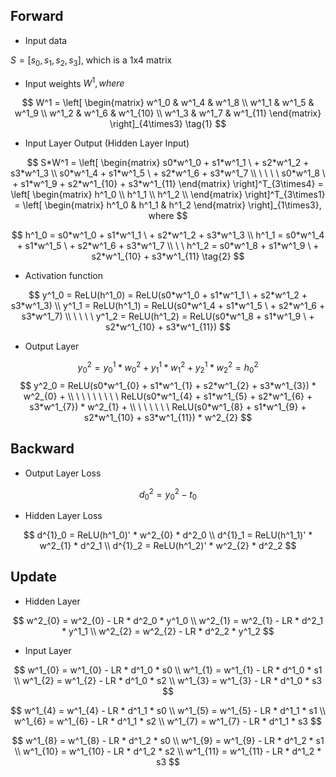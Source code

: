 ## Forward
* Input data 

$S = [s_0,s_1,s_2,s_3]$, which is a 1x4 matrix

* Input weights $W^1, where$

$$ W^1 = 
\left[ \begin{matrix}
w^1_0 & w^1_4 & w^1_8    \\
w^1_1 & w^1_5 & w^1_9    \\
w^1_2 & w^1_6 & w^1_{10} \\
w^1_3 & w^1_7 & w^1_{11}
\end{matrix} \right]_{4\times3} \tag{1} $$

* Input Layer Output (Hidden Layer Input)

$$ S*W^1 = 
\left[ \begin{matrix}
        s0*w^1_0 + s1*w^1_1 \ + s2*w^1_2 + s3*w^1_3   \\  
        s0*w^1_4 + s1*w^1_5 \ + s2*w^1_6 + s3*w^1_7   \\
\ \ \ \ s0*w^1_8   \ + s1*w^1_9 + s2*w^1_{10} + s3*w^1_{11}  \end{matrix} \right]^T_{3\times4} = 
    \left[ \begin{matrix} 
    h^1_0 \\
    h^1_1 \\ 
    h^1_2 \\
    \end{matrix} \right]^T_{3\times1} = 
        \left[ \begin{matrix} 
        h^1_0 & h^1_1 & h^1_2
        \end{matrix} \right]_{1\times3}, where $$

$$  h^1_0 = s0*w^1_0 + s1*w^1_1 \ + s2*w^1_2 + s3*w^1_3 \\
    h^1_1 = s0*w^1_4 + s1*w^1_5 \ + s2*w^1_6 + s3*w^1_7 \\
\ \ h^1_2 = s0*w^1_8 + s1*w^1_9 \ + s2*w^1_{10} + s3*w^1_{11} \tag{2} $$

* Activation function

$$      y^1_0 = ReLU(h^1_0) = ReLU(s0*w^1_0 + s1*w^1_1 \ + s2*w^1_2 + s3*w^1_3) \\
        y^1_1 = ReLU(h^1_1) = ReLU(s0*w^1_4 + s1*w^1_5 \ + s2*w^1_6 + s3*w^1_7)  \\
\ \ \ \ y^1_2 = ReLU(h^1_2) = ReLU(s0*w^1_8 + s1*w^1_9 \ + s2*w^1_{10} + s3*w^1_{11}) $$

* Output Layer

$$ y^2_0 = y^1_0*w^2_{0} + y^1_1*w^2_{1} + y^1_2*w^2_{2} = h^2_0 $$
$$ y^2_0 = ReLU(s0*w^1_{0} + s1*w^1_{1} + s2*w^1_{2}  + s3*w^1_{3})  * w^2_{0} +  \\
\ \ \ \ \ \ \ \ ReLU(s0*w^1_{4} + s1*w^1_{5} + s2*w^1_{6}  + s3*w^1_{7})  * w^2_{1} +  \\
\ \ \ \ \ \ ReLU(s0*w^1_{8} + s1*w^1_{9} + s2*w^1_{10} + s3*w^1_{11}) * w^2_{2} $$

## Backward
* Output Layer Loss

$$  d^2_0 = y^2_0 - t_0 $$

* Hidden Layer Loss

$$  d^{1}_0 = ReLU(h^1_0)' * w^2_{0} * d^2_0 \\
    d^{1}_1 = ReLU(h^1_1)' * w^2_{1} * d^2_1 \\
    d^{1}_2 = ReLU(h^1_2)' * w^2_{2} * d^2_2 $$

## Update
* Hidden Layer

$$  w^2_{0} = w^2_{0} - LR * d^2_0 * y^1_0 \\
    w^2_{1} = w^2_{1} - LR * d^2_1 * y^1_1 \\
    w^2_{2} = w^2_{2} - LR * d^2_2 * y^1_2 $$

* Input Layer

$$  w^1_{0} = w^1_{0} - LR * d^1_0 * s0 \\
    w^1_{1} = w^1_{1} - LR * d^1_0 * s1 \\
    w^1_{2} = w^1_{2} - LR * d^1_0 * s2 \\
    w^1_{3} = w^1_{3} - LR * d^1_0 * s3  $$

$$  w^1_{4} = w^1_{4} - LR * d^1_1 * s0 \\
    w^1_{5} = w^1_{5} - LR * d^1_1 * s1 \\
    w^1_{6} = w^1_{6} - LR * d^1_1 * s2 \\
    w^1_{7} = w^1_{7} - LR * d^1_1 * s3 $$

$$  w^1_{8}  = w^1_{8}  - LR * d^1_2 * s0 \\
    w^1_{9}  = w^1_{9}  - LR * d^1_2 * s1 \\
    w^1_{10} = w^1_{10} - LR * d^1_2 * s2 \\
    w^1_{11} = w^1_{11} - LR * d^1_2 * s3 $$

